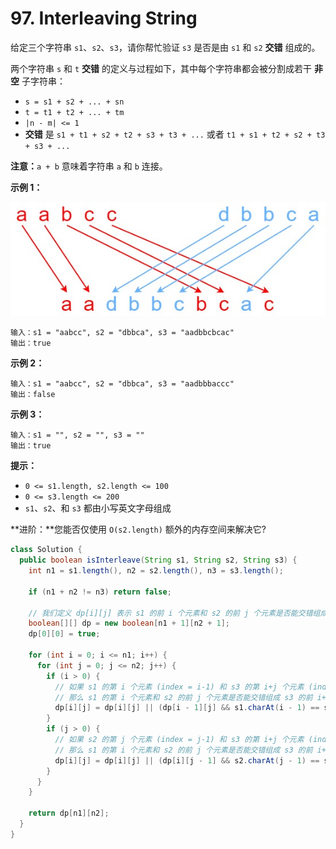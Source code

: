 # 97. Interleaving String

给定三个字符串 `s1`、`s2`、`s3`，请你帮忙验证 `s3` 是否是由 `s1` 和 `s2` **交错** 组成的。

两个字符串 `s` 和 `t` **交错** 的定义与过程如下，其中每个字符串都会被分割成若干 **非空** 子字符串：

-   `s = s1 + s2 + ... + sn`
-   `t = t1 + t2 + ... + tm`
-   `|n - m| <= 1`
-   **交错** 是 `s1 + t1 + s2 + t2 + s3 + t3 + ...` 或者 `t1 + s1 + t2 + s2 + t3 + s3 + ...`

**注意：**`a + b` 意味着字符串 `a` 和 `b` 连接。

 

**示例 1：**

![img](assets/interleave.jpg)

```
输入：s1 = "aabcc", s2 = "dbbca", s3 = "aadbbcbcac"
输出：true
```

**示例 2：**

```
输入：s1 = "aabcc", s2 = "dbbca", s3 = "aadbbbaccc"
输出：false
```

**示例 3：**

```
输入：s1 = "", s2 = "", s3 = ""
输出：true
```

 

**提示：**

-   `0 <= s1.length, s2.length <= 100`
-   `0 <= s3.length <= 200`
-   `s1`、`s2`、和 `s3` 都由小写英文字母组成

 

**进阶：**您能否仅使用 `O(s2.length)` 额外的内存空间来解决它?



```java
class Solution {
  public boolean isInterleave(String s1, String s2, String s3) {
    int n1 = s1.length(), n2 = s2.length(), n3 = s3.length();

    if (n1 + n2 != n3) return false;

    // 我们定义 dp[i][j] 表示 s1 的前 i 个元素和 s2 的前 j 个元素是否能交错组成 s3 的前 i+j 个元素
    boolean[][] dp = new boolean[n1 + 1][n2 + 1];
    dp[0][0] = true;

    for (int i = 0; i <= n1; i++) {
      for (int j = 0; j <= n2; j++) {
        if (i > 0) {
          // 如果 s1 的第 i 个元素 (index = i-1) 和 s3 的第 i+j 个元素 (index = i+j-1) 相等,
          // 那么 s1 的第 i 个元素和 s2 的前 j 个元素是否能交错组成 s3 的前 i+j 个元素取决于 s1 的前 i-1 个元素和 s2 的前 j 个元素是否能交错组成 s3 的前 i+j-1 个元素, 即此时 dp[i][j] 取决于 dp[i-1][j] 是否为真
          dp[i][j] = dp[i][j] || (dp[i - 1][j] && s1.charAt(i - 1) == s3.charAt(i + j - 1));
        }
        if (j > 0) {
          // 如果 s2 的第 j 个元素 (index = j-1) 和 s3 的第 i+j 个元素 (index = i+j-1) 相等,
          // 那么 s1 的第 i 个元素和 s2 的前 j 个元素是否能交错组成 s3 的前 i+j 个元素取决于 s1 的前 i 个元素和 s2 的前 j-1 个元素是否能交错组成 s3 的前 i+j-1 个元素, 即此时 dp[i][j] 取决于 dp[i][j-1] 是否为真
          dp[i][j] = dp[i][j] || (dp[i][j - 1] && s2.charAt(j - 1) == s3.charAt(i + j - 1));
        }
      }
    }

    return dp[n1][n2];
  }
}
```

